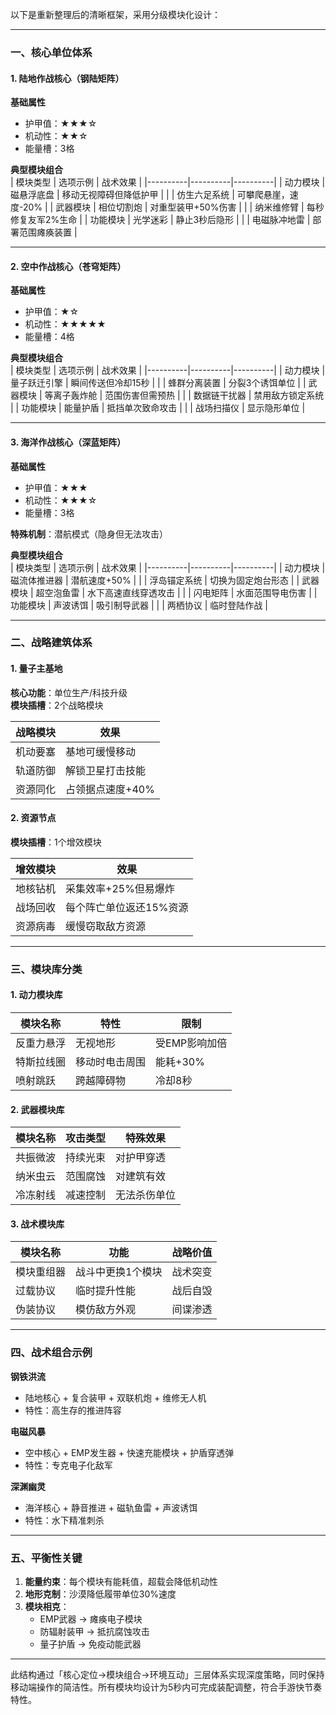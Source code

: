 以下是重新整理后的清晰框架，采用分级模块化设计：

---

### **一、核心单位体系**
#### 1. 陆地作战核心（钢陆矩阵）
**基础属性**  
- 护甲值：★★★☆  
- 机动性：★★☆  
- 能量槽：3格  

**典型模块组合**  
| 模块类型 | 选项示例 | 战术效果 |
|----------|----------|----------|
| 动力模块 | 磁悬浮底盘 | 移动无视障碍但降低护甲 |
|          | 仿生六足系统 | 可攀爬悬崖，速度-20% |
| 武器模块 | 相位切割炮 | 对重型装甲+50%伤害 |
|          | 纳米维修臂 | 每秒修复友军2%生命 |
| 功能模块 | 光学迷彩 | 静止3秒后隐形 |
|          | 电磁脉冲地雷 | 部署范围瘫痪装置 |

---

#### 2. 空中作战核心（苍穹矩阵）
**基础属性**  
- 护甲值：★☆  
- 机动性：★★★★★  
- 能量槽：4格  

**典型模块组合**  
| 模块类型 | 选项示例 | 战术效果 |
|----------|----------|----------|
| 动力模块 | 量子跃迁引擎 | 瞬间传送但冷却15秒 |
|          | 蜂群分离装置 | 分裂3个诱饵单位 |
| 武器模块 | 等离子轰炸舱 | 范围伤害但需预热 |
|          | 数据链干扰器 | 禁用敌方锁定系统 |
| 功能模块 | 能量护盾 | 抵挡单次致命攻击 |
|          | 战场扫描仪 | 显示隐形单位 |

---

#### 3. 海洋作战核心（深蓝矩阵）
**基础属性**  
- 护甲值：★★★  
- 机动性：★★★☆  
- 能量槽：3格  

**特殊机制**：潜航模式（隐身但无法攻击）  

**典型模块组合**  
| 模块类型 | 选项示例 | 战术效果 |
|----------|----------|----------|
| 动力模块 | 磁流体推进器 | 潜航速度+50% |
|          | 浮岛锚定系统 | 切换为固定炮台形态 |
| 武器模块 | 超空泡鱼雷 | 水下高速直线穿透攻击 |
|          | 闪电矩阵 | 水面范围导电伤害 |
| 功能模块 | 声波诱饵 | 吸引制导武器 |
|          | 两栖协议 | 临时登陆作战 |

---

### **二、战略建筑体系**
#### 1. 量子主基地
**核心功能**：单位生产/科技升级  
**模块插槽**：2个战略模块  

| 战略模块 | 效果 |
|----------|------|
| 机动要塞 | 基地可缓慢移动 |
| 轨道防御 | 解锁卫星打击技能 |
| 资源同化 | 占领据点速度+40% |

#### 2. 资源节点
**模块插槽**：1个增效模块  

| 增效模块 | 效果 |
|----------|------|
| 地核钻机 | 采集效率+25%但易爆炸 |
| 战场回收 | 每个阵亡单位返还15%资源 |
| 资源病毒 | 缓慢窃取敌方资源 |

---

### **三、模块库分类**
#### 1. 动力模块库
| 模块名称 | 特性 | 限制 |
|----------|------|------|
| 反重力悬浮 | 无视地形 | 受EMP影响加倍 |
| 特斯拉线圈 | 移动时电击周围 | 能耗+30% |
| 喷射跳跃 | 跨越障碍物 | 冷却8秒 |

#### 2. 武器模块库
| 模块名称 | 攻击类型 | 特殊效果 |
|----------|----------|----------|
| 共振微波 | 持续光束 | 对护甲穿透 |
| 纳米虫云 | 范围腐蚀 | 对建筑有效 |
| 冷冻射线 | 减速控制 | 无法杀伤单位 |

#### 3. 战术模块库
| 模块名称 | 功能 | 战略价值 |
|----------|------|----------|
| 模块重组器 | 战斗中更换1个模块 | 战术突变 |
| 过载协议 | 临时提升性能 | 战后自毁 |
| 伪装协议 | 模仿敌方外观 | 间谍渗透 |

---

### **四、战术组合示例**
**钢铁洪流**  
- 陆地核心 + 复合装甲 + 双联机炮 + 维修无人机  
- 特性：高生存的推进阵容  

**电磁风暴**  
- 空中核心 + EMP发生器 + 快速充能模块 + 护盾穿透弹  
- 特性：专克电子化敌军  

**深渊幽灵**  
- 海洋核心 + 静音推进 + 磁轨鱼雷 + 声波诱饵  
- 特性：水下精准刺杀  

---

### **五、平衡性关键**
1. **能量约束**：每个模块有能耗值，超载会降低机动性  
2. **地形克制**：沙漠降低履带单位30%速度  
3. **模块相克**：  
   - EMP武器 → 瘫痪电子模块  
   - 防辐射装甲 → 抵抗腐蚀攻击  
   - 量子护盾 → 免疫动能武器  

---

此结构通过「核心定位→模块组合→环境互动」三层体系实现深度策略，同时保持移动端操作的简洁性。所有模块均设计为5秒内可完成装配调整，符合手游快节奏特性。
